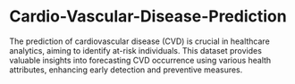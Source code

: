 # Cardio-Vascular-Disease-Prediction
The prediction of cardiovascular disease (CVD) is crucial in healthcare analytics, aiming to identify at-risk individuals. This dataset provides valuable insights into forecasting CVD occurrence using various health attributes, enhancing early detection and preventive measures.
